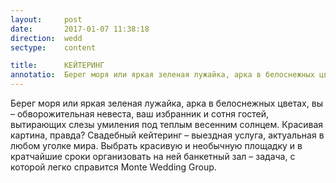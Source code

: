 ```yaml
---
layout:     post
date:       2017-01-07 11:38:18
direction:  wedd
sectype:    content

title:      КЕЙТЕРИНГ              
annotatio:  Берег моря или яркая зеленая лужайка, арка в белоснежных цветах, вы – обворожительная невеста, ваш избранник и сотня гостей, вытирающих слезы умиления под теплым весенним солнцем. Красивая картина, правда? Свадебный кейтеринг – выездная услуга, актуальная в любом уголке мира. Выбрать красивую и необычную площадку и в кратчайшие сроки организовать на ней банкетный зал – задача, с которой легко справится Monte Wedding Group.
---
```


Берег моря или яркая зеленая лужайка, арка в белоснежных цветах, вы – обворожительная невеста, ваш избранник и сотня гостей, вытирающих слезы умиления под теплым весенним солнцем. Красивая картина, правда? Свадебный кейтеринг – выездная услуга, актуальная в любом уголке мира. Выбрать красивую и необычную площадку и в кратчайшие сроки организовать на ней банкетный зал – задача, с которой легко справится Monte Wedding Group.